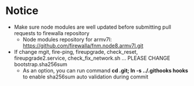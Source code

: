 # Notice

* Make sure node modules are well updated before submitting pull requests to firewalla repository
  * Node modules repository for armv7l: https://github.com/firewalla/fnm.node8.armv7l.git
* If change mgit, fire-ping, fireupgrade, check_reset, fireupgrade2.service, check_fix_network.sh  ... PLEASE CHANGE bootstrap.sha256sum
  * As an option, you can run command **cd .git; ln -s ../.githooks hooks** to enable sha256sum auto validation during commit